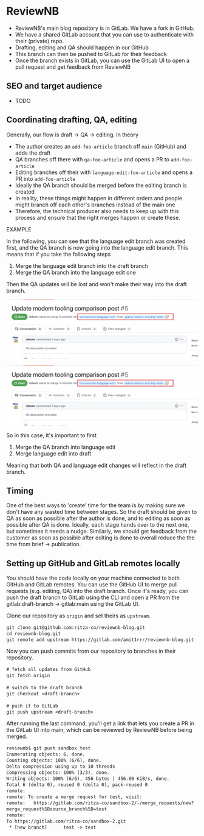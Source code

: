 # ReviewNB

* ReviewNB's main blog repository is in GitLab. We have a fork in GitHub.
* We have a shared GitLab account that you can use to authenticate with their (private) repo.
* Drafting, editing and QA should happen in our GitHub
* This branch can then be pushed to GitLab for their feedback
* Once the branch exists in GitLab, you can use the GitLab UI to open a pull request and get feedback from ReviewNB

## SEO and target audience

* TODO

## Coordinating drafting, QA, editing

Generally, our flow is draft -> QA -> editing. In theory

* The author creates an `add-foo-article` branch off `main` (GitHub) and adds the draft
* QA branches off there with `qa-foo-article` and opens a PR to `add-foo-article`
* Editing branches off their with `language-edit-foo-article` and opens a PR into `add-foo-article`
* Ideally the QA branch should be merged before the editing branch is created
* In reality, these things might happen in different orders and people might branch off each other's branches instead of the main one
* Therefore, the technical producer also needs to keep up with this process and ensure that the right merges happen or create these.

EXAMPLE

In the following, you can see that the language edit branch was created first, and the QA branch is now going into the language edit branch. This means that if you take the following steps

1. Merge the language edit branch into the draft branch
2. Merge the QA branch into the language edit one

Then the QA updates will be lost and won't make their way into the draft branch.

![](img/merge-into-lang-edit.png)

![](img/qa-into-lang-edit.png)

So in this case, it's important to first 

1. Merge the QA branch into language edit
2. Merge language edit into draft

Meaning that both QA and language edit changes will reflect in the draft branch.

## Timing

One of the best ways to 'create' time for the team is by making sure we don't have any wasted time between stages. So the draft should be given to QA as soon as possible after the author is done, and to editing as soon as possible after QA is done. Ideally, each stage hands over to the next one, but sometimes it needs a nudge. Similarly, we should get feedback from the customer as soon as possible after editing is done to overall reduce the the time from brief -> publication.

## Setting up GitHub and GitLab remotes locally

You should have the code locally on your machine connected to both GitHub and GitLab remotes. You can use the GitHub UI to merge pull requests (e.g. editing, QA) into the draft branch. Once it's ready, you can push the draft branch to GitLab using the CLI and open a PR from the gitlab:draft-branch -> gitlab:main using the GitLab UI.

Clone our repository as `origin` and set theirs as `upstream`.

```
git clone git@github.com:ritza-co/reviewnb-blog.git
cd reviewnb-blog.git
git remote add upstream https://gitlab.com/amit1rrr/reviewnb-blog.git
```

Now you can push commits from our repository to branches in their repository. 

```
# fetch all updates from GitHub
git fetch origin

# switch to the draft branch
git checkout <draft-branch>

# push it to GitLab
git push upstream <draft-branch>
```

After running the last command, you'll get a link that lets you create a PR in the GitLab UI into main, which can be reviewed by ReviewNB before being merged.


```
reviewnb$ git push sandbox test
Enumerating objects: 6, done.
Counting objects: 100% (6/6), done.
Delta compression using up to 10 threads
Compressing objects: 100% (3/3), done.
Writing objects: 100% (6/6), 456 bytes | 456.00 KiB/s, done.
Total 6 (delta 0), reused 0 (delta 0), pack-reused 0
remote:
remote: To create a merge request for test, visit:
remote:   https://gitlab.com/ritza-co/sandbox-2/-/merge_requests/new?merge_request%5Bsource_branch%5D=test
remote:
To https://gitlab.com/ritza-co/sandbox-2.git
 * [new branch]      test -> test
```

